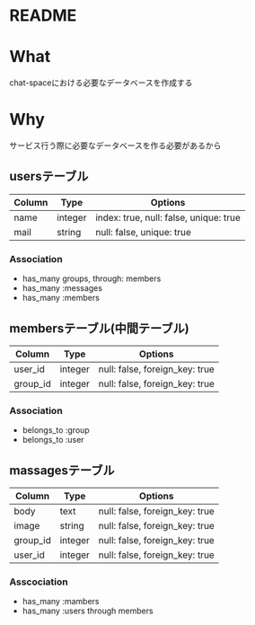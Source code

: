 # README

# What
chat-spaceにおける必要なデータベースを作成する

# Why
サービス行う際に必要なデータベースを作る必要があるから

## usersテーブル
|Column|Type|Options|
|------|----|-------|
|name|integer|index: true, null: false, unique: true|
|mail|string|null: false, unique: true|

### Association
- has_many groups, through: members
- has_many :messages
- has_many :members

## membersテーブル(中間テーブル)

|Column|Type|Options|
|------|----|-------|
|user_id|integer|null: false, foreign_key: true|
|group_id|integer|null: false, foreign_key: true|


### Association
- belongs_to :group
- belongs_to :user

## massagesテーブル

|Column|Type|Options|
|------|----|-------|
|body|text|null: false, foreign_key: true|
|image|string|null: false, foreign_key: true|
|group_id|integer|null: false, foreign_key: true|
|user_id|integer|null: false, foreign_key: true|

### Asscociation
- has_many :mambers
- has_many :users through members
